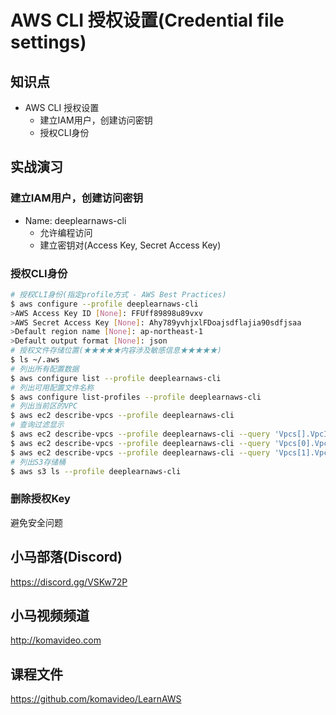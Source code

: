 AWS CLI 授权设置(Credential file settings)
=========================================

## 知识点

* AWS CLI 授权设置
  - 建立IAM用户，创建访问密钥
  - 授权CLI身份

## 实战演习

### 建立IAM用户，创建访问密钥

+ Name: deeplearnaws-cli
  - 允许编程访问
  - 建立密钥对(Access Key, Secret Access Key)

### 授权CLI身份

```bash
# 授权CLI身份(指定profile方式 - AWS Best Practices)
$ aws configure --profile deeplearnaws-cli
>AWS Access Key ID [None]: FFUff89898u89vxv
>AWS Secret Access Key [None]: Ahy789yvhjxlFDoajsdflajia90sdfjsaa
>Default region name [None]: ap-northeast-1
>Default output format [None]: json
# 授权文件存储位置(★★★★★内容涉及敏感信息★★★★★)
$ ls ~/.aws
# 列出所有配置数据
$ aws configure list --profile deeplearnaws-cli
# 列出可用配置文件名称
$ aws configure list-profiles --profile deeplearnaws-cli
# 列出当前区的VPC
$ aws ec2 describe-vpcs --profile deeplearnaws-cli
# 查询过滤显示
$ aws ec2 describe-vpcs --profile deeplearnaws-cli --query 'Vpcs[].VpcId'
$ aws ec2 describe-vpcs --profile deeplearnaws-cli --query 'Vpcs[0].VpcId'
$ aws ec2 describe-vpcs --profile deeplearnaws-cli --query 'Vpcs[1].VpcId'
# 列出S3存储桶
$ aws s3 ls --profile deeplearnaws-cli
```

### 删除授权Key

避免安全问题

## 小马部落(Discord)

https://discord.gg/VSKw72P

## 小马视频频道

http://komavideo.com

## 课程文件

https://github.com/komavideo/LearnAWS

